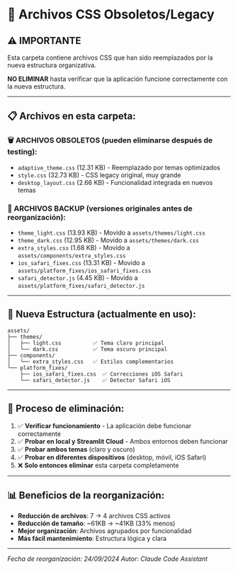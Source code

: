# 📁 Archivos CSS Obsoletos/Legacy

## ⚠️ IMPORTANTE
Esta carpeta contiene archivos CSS que han sido reemplazados por la nueva estructura organizativa.

**NO ELIMINAR** hasta verificar que la aplicación funcione correctamente con la nueva estructura.

---

## 📋 Archivos en esta carpeta:

### **🗑️ ARCHIVOS OBSOLETOS** (pueden eliminarse después de testing):
- `adaptive_theme.css` (12.31 KB) - Reemplazado por temas optimizados
- `style.css` (32.73 KB) - CSS legacy original, muy grande
- `desktop_layout.css` (2.66 KB) - Funcionalidad integrada en nuevos temas

### **🔄 ARCHIVOS BACKUP** (versiones originales antes de reorganización):
- `theme_light.css` (13.93 KB) - Movido a `assets/themes/light.css`
- `theme_dark.css` (12.95 KB) - Movido a `assets/themes/dark.css`
- `extra_styles.css` (1.68 KB) - Movido a `assets/components/extra_styles.css`
- `ios_safari_fixes.css` (13.31 KB) - Movido a `assets/platform_fixes/ios_safari_fixes.css`
- `safari_detector.js` (4.45 KB) - Movido a `assets/platform_fixes/safari_detector.js`

---

## 🚀 Nueva Estructura (actualmente en uso):

```
assets/
├── themes/
│   ├── light.css          ✅ Tema claro principal
│   └── dark.css           ✅ Tema oscuro principal
├── components/
│   └── extra_styles.css   ✅ Estilos complementarios
└── platform_fixes/
    ├── ios_safari_fixes.css  ✅ Correcciones iOS Safari
    └── safari_detector.js    ✅ Detector Safari iOS
```

---

## 🧪 Proceso de eliminación:

1. ✅ **Verificar funcionamiento** - La aplicación debe funcionar correctamente
2. ✅ **Probar en local y Streamlit Cloud** - Ambos entornos deben funcionar
3. ✅ **Probar ambos temas** (claro y oscuro)
4. ✅ **Probar en diferentes dispositivos** (desktop, móvil, iOS Safari)
5. ❌ **Solo entonces eliminar** esta carpeta completamente

---

## 📊 Beneficios de la reorganización:

- **Reducción de archivos**: 7 → 4 archivos CSS activos
- **Reducción de tamaño**: ~61KB → ~41KB (33% menos)
- **Mejor organización**: Archivos agrupados por funcionalidad
- **Más fácil mantenimiento**: Estructura lógica y clara

---

*Fecha de reorganización: 24/09/2024*
*Autor: Claude Code Assistant*